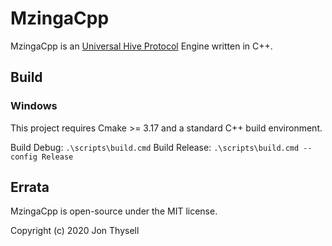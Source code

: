 # MzingaCpp #

MzingaCpp is an [Universal Hive Protocol](https://github.com/jonthysell/Mzinga/wiki/UniversalHiveProtocol) Engine written in C++.

## Build ##

### Windows ###

This project requires Cmake >= 3.17 and a standard C++ build environment.

Build Debug: `.\scripts\build.cmd`
Build Release: `.\scripts\build.cmd --config Release`

## Errata ##

MzingaCpp is open-source under the MIT license.

Copyright (c) 2020 Jon Thysell
